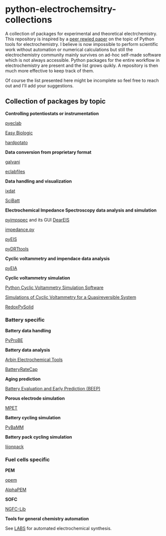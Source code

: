 # python-electrochemsitry-collections
A collection of packages for experimental and theoretical electrchemistry.
This repository is inspired by a [peer rewied paper](https://iopscience.iop.org/article/10.1149/2754-2734/acff0b) on the topic of Python tools for electrochemistry. I believe is now impossible to perform scientific work without automation or numerical calculations but still the electrochemistry community mainly survives on ad-hoc self-made software which is not always accessible. Python packages for the entire workflow in electrochemistry are present and the list grows quikly. A repository is then much more effective to keep track of them.

Of course the list presented here might be incomplete so feel free to reach out and I'll add your suggestions.


## Collection of packages by topic

**Controlling potentiostats or instrumentation**

[pyeclab](https://github.com/federicoscarpioni/pyeclab)

[Easy Biologic](https://github.com/bicarlsen/easy-biologic)

[hardpotato](https://github.com/jrlLAB/hardpotato)

**Data conversion from proprietary format**

[galvani](https://github.com/echemdata/galvani)

[eclabfiles](https://github.com/vetschn/eclabfiles)

**Data handling and visualization**

[ixdat](https://github.com/ixdat/ixdat)

[SciBatt](https://github.com/amundmr/SciBatt)

**Electrochemical Impedance Spectroscopy data analysis and simulation**

[pyimpspec](https://github.com/vyrjana/pyimpspec?tab=readme-ov-file) and its GUI [DearEIS](https://github.com/vyrjana/DearEIS)

[impedance.py](https://github.com/ECSHackWeek/impedance.py)

[pyEIS](https://github.com/kbknudsen/PyEIS/tree/master)

[pyDRTtools](https://github.com/ciuccislab/pyDRTtools)

**Cyclic voltammetry and impendace data analysis**

[pyEIA](https://github.com/thomastu/pyEIA)

**Cyclic voltammetry simulation**

[Python Cyclic Voltammetry Simulation Software](https://github.com/kiranvad/pyMECSim?tab=readme-ov-file)

[Simulations of Cyclic Voltammetry for a Quasireversible System](https://github.com/tristanCB/quasi-reversible-cyclic-voltametry)

[RedoxPySolid](https://github.com/Aleksei-Marianov/RedoxPySolid)

### Battery specific

**Battery data handling**

[PyProBE](https://github.com/ImperialCollegeLondon/PyProBE?tab=readme-ov-file)

**Battery data analysis**

[Arbin Electrochemical Tools](https://github.com/vince-wu/electrochem)

[BatteryRateCap](https://github.com/BatteryDesign/BatteryRateCap)

**Aging prediction**

[Battery Evaluation and Early Prediction (BEEP)](https://github.com/tri-amdd/beep)

**Porous electrode simulation**

[MPET](https://github.com/TRI-AMDD/mpet)

**Battery cycling simulation**

[PyBaMM](https://github.com/pybamm-team/PyBaMM)

**Battery pack cycling simulation**

[liionpack](https://github.com/pybamm-team/liionpack)

### Fuel cells specific

**PEM**

[opem](https://github.com/ECSIM/opem)

[AlphaPEM](https://github.com/gassraphael/AlphaPEM)

**SOFC**

[NGFC-Lib](https://github.com/NGFC-Lib/NGFC-Lib)

**Tools for general chemistry automation**

See [LABS](https://aces.onlinelibrary.wiley.com/doi/full/10.1002/asia.202300380) for automated electrochemical synthesis.